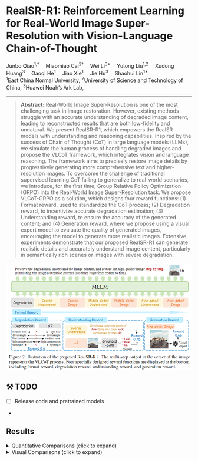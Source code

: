 # RealSR-R1: Reinforcement Learning for Real-World Image Super-Resolution with Vision-Language Chain-of-Thought

<div>
    Junbo Qiao<sup>1,†</sup>&emsp;
    Miaomiao Cai<sup>2†</sup>&emsp;
    Wei Li<sup>3*</sup>&emsp;
    Yutong Liu<sup>1,2</sup>&emsp;
    Xudong Huang<sup>3</sup>&emsp;
    Gaoqi He<sup>1</sup>&emsp;
    Jiao Xie<sup>1</sup>&emsp;
    Jie Hu<sup>3</sup>&emsp;
    Shaohui Lin<sup>1*</sup>&emsp;
</div>

<div>
    <sup>1</sup>East China Normal University, <sup>2</sup>University of Science and Technology of China, <sup>3</sup>Huawei Noah’s Ark Lab, <br/>
</div>

---

> **Abstract:** 
Real-World Image Super-Resolution is one of the most challenging task in image restoration. However, existing methods struggle with an accurate understanding of degraded image content, leading to reconstructed results that are both low-fidelity and unnatural. We present RealSR-R1, which empowers the RealSR models with understanding and reasoning capabilities. Inspired by the success of Chain of Thought (CoT) in large language models (LLMs), we simulate the human process of handling degraded images and propose the VLCoT framework, which integrates vision and language reasoning. The framework aims to precisely restore image details by progressively generating more comprehensive text and higher-resolution images. To overcome the challenge of traditional supervised learning CoT failing to generalize to real-world scenarios, we introduce, for the first time, Group Relative Policy Optimization (GRPO) into the Real-World Image Super-Resolution task. We propose VLCoT-GRPO as a solution, which designs four reward functions: (1) Format reward, used to standardize the CoT process; (2) Degradation reward, to incentivize accurate degradation estimation; (3) Understanding reward, to ensure the accuracy of the generated content; and (4) Generation reward, where we propose using a visual expert model to evaluate the quality of generated images, encouraging the model to generate more realistic images. Extensive experiments demonstrate that our proposed RealSR-R1 can generate realistic details and accurately understand image content, particularly in semantically rich scenes or images with severe degradation.

![RealSR-R1](./figs/fig1.png)

## ⚒️ TODO

* [ ] Release code and pretrained models
-

## Results

<details>
<summary>Quantitative Comparisons (click to expand)</summary>

<p align="center">
  <img src="./figs/result.png">
</p>
</details>

<details>
<summary>Visual Comparisons (click to expand)</summary>

<p align="center">
  <img src="./figs/vis.png">
</p>
</details>
